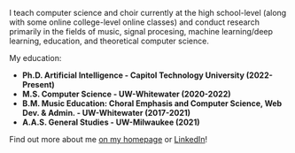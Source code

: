 I teach computer science and choir currently at the high school-level (along with some online college-level online classes) and conduct research primarily in the fields of music, signal procesing, machine learning/deep learning, education, and theoretical computer science.

My education:
* **Ph.D. Artificial Intelligence - Capitol Technology University (2022-Present)**
* **M.S. Computer Science - UW-Whitewater (2020-2022)**
* **B.M. Music Education: Choral Emphasis and Computer Science, Web Dev. & Admin. - UW-Whitewater (2017-2021)**
* **A.A.S. General Studies - UW-Milwaukee (2021)**

Find out more about me [on my homepage](http://danielszelogowski.com/) or [LinkedIn](https://www.linkedin.com/in/danielszelogowski/)!
<!--
**danielathome19/danielathome19** is a ✨ _special_ ✨ repository because its `README.md` (this file) appears on your GitHub profile.

Here are some ideas to get you started:

- 🔭 I’m currently working on ...
- 🌱 I’m currently learning ...
- 👯 I’m looking to collaborate on ...
- 🤔 I’m looking for help with ...
- 💬 Ask me about ...
- 📫 How to reach me: ...
- 😄 Pronouns: ...
- ⚡ Fun fact: ...
-->
